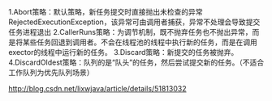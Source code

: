 
1.Abort策略：默认策略，新任务提交时直接抛出未检查的异常RejectedExecutionException，该异常可由调用者捕获，异常不处理会导致提交任务进程退出
2.CallerRuns策略：为调节机制，既不抛弃任务也不抛出异常，而是将某些任务回退到调用者。不会在线程池的线程中执行新的任务，而是在调用exector的线程中运行新的任务。
3.Discard策略：新提交的任务被抛弃。
4.DiscardOldest策略：队列的是“队头”的任务，然后尝试提交新的任务。（不适合工作队列为优先队列场景）


http://blog.csdn.net/lixwjava/article/details/51813032
